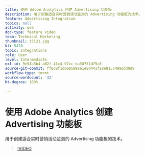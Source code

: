 ```yaml
---
title: 使用 Adobe Analytics 创建 Advertising 功能板
description: 用于创建适合实时营销活动监测的 Advertising 功能板的技术。
feature: Advertising Integration
topics: null
activity: use
doc-type: feature video
team: Technical Marketing
thumbnail: 35121.jpg
kt: 5478
topic: Integrations
role: User
level: Intermediate
exl-id: 9e53a8b4-a02f-41c4-97cc-ea50751d75c8
source-git-commit: ff6d8f1d0605b88e1e8d441f28e815c499ddd0d9
workflow-type: tm+mt
source-wordcount: '32'
ht-degree: 100%

---
```


# 使用 Adobe Analytics 创建 Advertising 功能板

用于创建适合实时营销活动监测的 Advertising 功能板的技术。

>[!VIDEO](https://video.tv.adobe.com/v/35121/?quality=12&learn=on)
